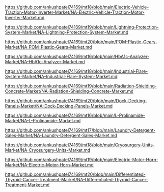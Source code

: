 <p><a href="https://github.com/ankushpatel74169/mt18/blob/main/Electric-Vehicle-Traction-Motor-Inverter-Market/NA-Electric-Vehicle-Traction-Motor-Inverter-Market.md">https://github.com/ankushpatel74169/mt18/blob/main/Electric-Vehicle-Traction-Motor-Inverter-Market/NA-Electric-Vehicle-Traction-Motor-Inverter-Market.md</a></p><p><a href="https://github.com/ankushpatel74169/mt19/blob/main/Lightning-Protection-System-Market/NA-Lightning-Protection-System-Market.md">https://github.com/ankushpatel74169/mt19/blob/main/Lightning-Protection-System-Market/NA-Lightning-Protection-System-Market.md</a></p><p><a href="https://github.com/ankushpatel74169/mt20/blob/main/POM-Plastic-Gears-Market/NA-POM-Plastic-Gears-Market.md">https://github.com/ankushpatel74169/mt20/blob/main/POM-Plastic-Gears-Market/NA-POM-Plastic-Gears-Market.md</a></p><p><a href="https://github.com/ankushpatel74169/mt16/blob/main/HbA1c-Analyzer-Market/NA-HbA1c-Analyzer-Market.md">https://github.com/ankushpatel74169/mt16/blob/main/HbA1c-Analyzer-Market/NA-HbA1c-Analyzer-Market.md</a></p><p><a href="https://github.com/ankushpatel74169/mt18/blob/main/Industrial-Flare-System-Market/NA-Industrial-Flare-System-Market.md">https://github.com/ankushpatel74169/mt18/blob/main/Industrial-Flare-System-Market/NA-Industrial-Flare-System-Market.md</a></p><p><a href="https://github.com/ankushpatel74169/mt19/blob/main/Radiation-Shielding-Concrete-Market/NA-Radiation-Shielding-Concrete-Market.md">https://github.com/ankushpatel74169/mt19/blob/main/Radiation-Shielding-Concrete-Market/NA-Radiation-Shielding-Concrete-Market.md</a></p><p><a href="https://github.com/ankushpatel74169/mt20/blob/main/Dock-Decking-Panels-Market/NA-Dock-Decking-Panels-Market.md">https://github.com/ankushpatel74169/mt20/blob/main/Dock-Decking-Panels-Market/NA-Dock-Decking-Panels-Market.md</a></p><p><a href="https://github.com/ankushpatel74169/mt16/blob/main/L-Prolinamide-Market/NA-L-Prolinamide-Market.md">https://github.com/ankushpatel74169/mt16/blob/main/L-Prolinamide-Market/NA-L-Prolinamide-Market.md</a></p><p><a href="https://github.com/ankushpatel74169/mt17/blob/main/Laundry-Detergent-Sales-Market/NA-Laundry-Detergent-Sales-Market.md">https://github.com/ankushpatel74169/mt17/blob/main/Laundry-Detergent-Sales-Market/NA-Laundry-Detergent-Sales-Market.md</a></p><p><a href="https://github.com/ankushpatel74169/mt18/blob/main/Cryosurgery-Units-Market/NA-Cryosurgery-Units-Market.md">https://github.com/ankushpatel74169/mt18/blob/main/Cryosurgery-Units-Market/NA-Cryosurgery-Units-Market.md</a></p><p><a href="https://github.com/ankushpatel74169/mt19/blob/main/Electric-Motor-Horn-Market/NA-Electric-Motor-Horn-Market.md">https://github.com/ankushpatel74169/mt19/blob/main/Electric-Motor-Horn-Market/NA-Electric-Motor-Horn-Market.md</a></p><p><a href="https://github.com/ankushpatel74169/mt20/blob/main/Differentiated-Thyroid-Cancer-Treatment-Market/NA-Differentiated-Thyroid-Cancer-Treatment-Market.md">https://github.com/ankushpatel74169/mt20/blob/main/Differentiated-Thyroid-Cancer-Treatment-Market/NA-Differentiated-Thyroid-Cancer-Treatment-Market.md</a></p>
